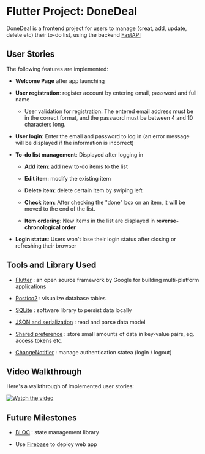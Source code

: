 # Flutter Project: DoneDeal

DoneDeal is a frontend project for users to manage (creat, add, update, delete etc) their to-do list, using the backend [FastAPI](https://github.com/jiarongs77/fastAPI-CRUD)

## User Stories

The following features are implemented:

- **Welcome Page** after app launching

- **User registration**: register account by entering email, password and full name

    - User validation for registration: The entered email address must be in the correct format, and the password must be between 4 and 10 characters long.

- **User login**: Enter the email and password to log in (an error message will be displayed if the information is incorrect)

- **To-do list management**: Displayed after logging in

    - **Add item**: add new to-do items to the list

    - **Edit item**: modify the existing item

    - **Delete item**: delete certain item by swiping left

    - **Check item**: After checking the "done" box on an item, it will be moved to the end of the list.

    - **Item ordering**: New items in the list are displayed in **reverse-chronological order**

- **Login status**: Users won't lose their login status after closing or refreshing their browser


## Tools and Library Used

- [Flutter](https://docs.flutter.dev/) : an open source framework by Google for building  multi-platform applications 

- [Postico2](https://eggerapps.at/postico2/) : visualize database tables

- [SQLite](https://docs.flutter.dev/cookbook/persistence/sqlite) : software library to persist data locally

- [JSON and serialization](https://docs.flutter.dev/data-and-backend/serialization/json) : read and parse data model

- [Shared preference](https://docs.flutter.dev/cookbook/persistence/key-value) : store small amounts of data in key-value pairs, eg. access tokens etc.

- [ChangeNotifier](https://docs.flutter.dev/data-and-backend/state-mgmt/simple#changenotifier) : manage authentication statea (login / logout)


## Video Walkthrough

Here's a walkthrough of implemented user stories:

[![Watch the video](https://img.youtube.com/vi/mFYySX9nKXY/0.jpg)](https://youtu.be/mFYySX9nKXY)

## Future Milestones

- [BLOC](https://bloclibrary.dev/architecture/) : state management library
  
- Use [Firebase](https://firebase.google.com/docs/hosting/quickstart) to deploy web app



